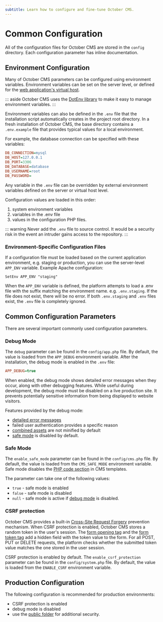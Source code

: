 ```yaml
---
subtitle: Learn how to configure and fine-tune October CMS.
---
```

# Common Configuration

All of the configuration files for October CMS are stored in the `config` directory. Each configuration parameter has inline documentation.

## Environment Configuration

Many of October CMS parameters can be configured using environment variables. Environment variables can be set on the server level, or defined for the [web application's virtual host](https://httpd.apache.org/docs/2.4/env.html).

::: aside
October CMS uses the [DotEnv library](https://github.com/vlucas/phpdotenv) to make it easy to manage environment variables.
:::

Environment variables can also be defined in the `.env` file that the installation script automatically creates in the project root directory. In a fresh installation of October CMS, the base directory contains a `.env.example` file that provides typical values for a local environment.

For example, the database connection can be specified with these variables:

```ini
DB_CONNECTION=mysql
DB_HOST=127.0.0.1
DB_PORT=3306
DB_DATABASE=database
DB_USERNAME=root
DB_PASSWORD=
```

Any variable in the `.env` file can be overridden by external environment variables defined on the server or virtual host level.

Configuration values are loaded in this order:

1. system environment variables
2. variables in the .env file
3. values in the configuration PHP files.

::: warning
Never add the `.env` file to source control. It would be a security risk in the event an intruder gains access to the repository.
:::

### Environment-Specific Configuration Files

If a configuration file must be loaded based on the current application environment, e.g. staging or production, you can use the server-level `APP_ENV` variable. Example Apache configuration:

```text
SetEnv APP_ENV "staging"
```

When the `APP_ENV` variable is defined, the platform attempts to load a .env file with the suffix matching the environment name. e.g. `.env.staging`. If the file does not exist, there will be no error. If both `.env.staging` and `.env` files exist, the `.env` file is completely ignored.

## Common Configuration Parameters

There are several important commonly used configuration parameters.

### Debug Mode

The `debug` parameter can be found in the `config/app.php` file. By default, the value is loaded from the `APP_DEBUG` environment variable. After the installation, the debug mode is enabled in the `.env` file:

```ini
APP_DEBUG=true
```

When enabled, the debug mode shows detailed error messages when they occur, along with other debugging features. While useful during development, the debug mode must be disabled on a live production site. It prevents potentially sensitive information from being displayed to website visitors.

Features provided by the debug mode:

* [detailed error messages](../cms/pages.md#error-page)
* failed user authentication provides a specific reason
* [combined assets](../markup/filter-theme.md) are not minified by default
* [safe mode](../setup/configuration.md#safe-mode) is disabled by default.

### Safe Mode

The `enable_safe_mode` parameter can be found in the `config/cms.php` file. By default, the value is loaded from the `CMS_SAFE_MODE` environment variable. Safe mode disables the [PHP code section](../cms/themes.md#php-code-section) in CMS templates.

The parameter can take one of the following values:

* `true` - safe mode is enabled
* `false` - safe mode is disabled
* `null` - safe mode is active if [debug mode](../setup/configuration.md#debug-mode) is disabled.

### CSRF protection

October CMS provides a built-in [Cross-Site Request Forgery](https://owasp.org/www-community/attacks/csrf) prevention mechanism. When CSRF protection is enabled, October CMS stores a random token in the user's session. The [form opening tag](../services/html.md#opening-a-form) and the [form token tag](../services/html.md#form-tokens) add a hidden field with the token value to the form. For all POST, PUT or DELETE requests, the platform checks whether the submitted token value matches the one stored in the user session.

CSRF protection is enabled by default. The `enable_csrf_protection` parameter can be found in the `config/system.php` file. By default, the value is loaded from the `ENABLE_CSRF` environment variable.

## Production Configuration

The following configuration is recommended for production environments:

* CSRF protection is enabled
* debug mode is disabled
* use the [public folder](../setup/web-server-config.md#public-folder) for additional security.
